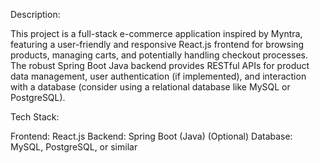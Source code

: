 Description:

This project is a full-stack e-commerce application inspired by Myntra, featuring a user-friendly and responsive React.js frontend for browsing products, managing carts, and potentially handling checkout processes. The robust Spring Boot Java backend provides RESTful APIs for product data management, user authentication (if implemented), and interaction with a database (consider using a relational database like MySQL or PostgreSQL).

Tech Stack:

Frontend: React.js
Backend: Spring Boot (Java)
(Optional) Database: MySQL, PostgreSQL, or similar
